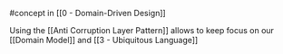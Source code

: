 #concept in [[0 - Domain-Driven Design]]

Using the [[Anti Corruption Layer Pattern]] allows to keep focus on our [[Domain Model]] and [[3 - Ubiquitous Language]]